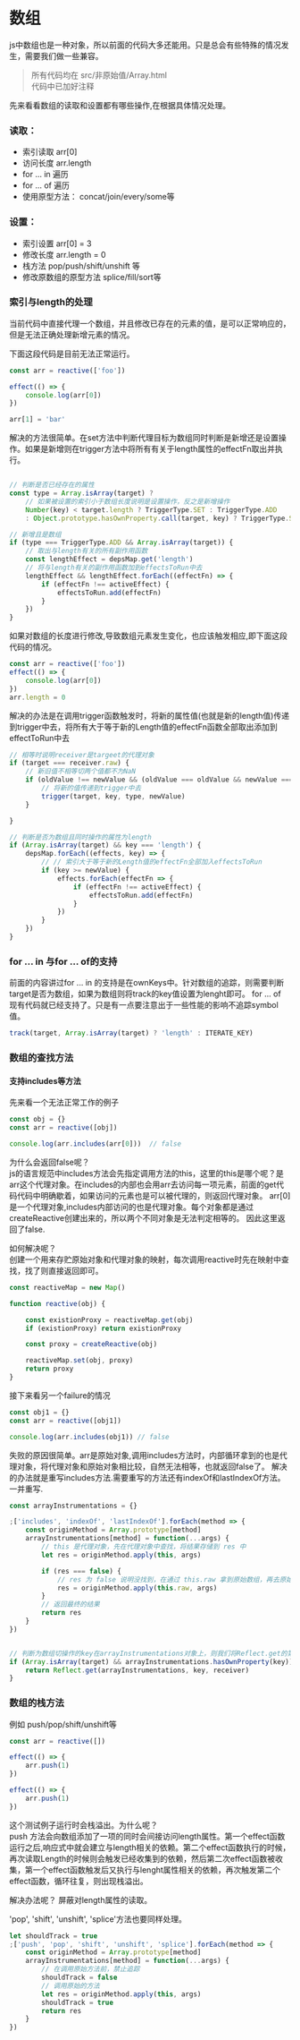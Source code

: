 # 数组
js中数组也是一种对象，所以前面的代码大多还能用。只是总会有些特殊的情况发生，需要我们做一些兼容。

> 所有代码均在 src/非原始值/Array.html  
> 代码中已加好注释

先来看看数组的读取和设置都有哪些操作,在根据具体情况处理。  

### 读取：  
- 索引读取 arr[0]
- 访问长度 arr.length
- for ... in 遍历
- for ... of 遍历
- 使用原型方法： concat/join/every/some等

### 设置：
- 索引设置 arr[0] = 3
- 修改长度 arr.length = 0
- 栈方法 pop/push/shift/unshift 等
- 修改原数组的原型方法 splice/fill/sort等

### 索引与length的处理
当前代码中直接代理一个数组，并且修改已存在的元素的值，是可以正常响应的，但是无法正确处理新增元素的情况。

下面这段代码是目前无法正常运行。
```javascript
const arr = reactive(['foo'])

effect(() => {
    console.log(arr[0])
})

arr[1] = 'bar'
```
解决的方法很简单。在set方法中判断代理目标为数组同时判断是新增还是设置操作。如果是新增则在trigger方法中将所有有关于length属性的effectFn取出并执行。

```javascript

// 判断是否已经存在的属性
const type = Array.isArray(target) ?
    // 如果被设置的索引小于数组长度说明是设置操作，反之是新增操作
    Number(key) < target.length ? TriggerType.SET : TriggerType.ADD
    : Object.prototype.hasOwnProperty.call(target, key) ? TriggerType.SET : TriggerType.ADD

// 新增且是数组
if (type === TriggerType.ADD && Array.isArray(target)) {
    // 取出与length有关的所有副作用函数
    const lengthEffect = depsMap.get('length')
    // 将与length有关的副作用函数加到effectsToRun中去
    lengthEffect && lengthEffect.forEach((effectFn) => {
        if (effectFn !== activeEffect) {
            effectsToRun.add(effectFn)
        }
    })
}
```

如果对数组的长度进行修改,导致数组元素发生变化，也应该触发相应,即下面这段代码的情况。
```javascript
const arr = reactive(['foo'])
effect(() => {
    console.log(arr[0])
})
arr.length = 0
```
解决的办法是在调用trigger函数触发时，将新的属性值(也就是新的length值)传递到trigger中去，将所有大于等于新的Length值的effectFn函数全部取出添加到effectToRun中去
```javascript
// 相等时说明receiver是targeet的代理对象
if (target === receiver.raw) {
    // 新旧值不相等切两个值都不为NaN
    if (oldValue !== newValue && (oldValue === oldValue && newValue === newValue)) {
        // 将新的值传递到trigger中去
        trigger(target, key, type, newValue)
    }

}

// 判断是否为数组且同时操作的属性为length
if (Array.isArray(target) && key === 'length') {
    depsMap.forEach((effects, key) => {
        // // 索引大于等于新的Length值的effectFn全部加入effectsToRun
        if (key >= newValue) {
            effects.forEach(effectFn => {
                if (effectFn !== activeEffect) {
                    effectsToRun.add(effectFn)
                }
            })
        }
    })
}
```

### for ... in 与for ... of的支持
前面的内容讲过for ... in 的支持是在ownKeys中。针对数组的追踪，则需要判断target是否为数组，如果为数组则将track的key值设置为lenght即可。
for ... of 现有代码就已经支持了。只是有一点要注意出于一些性能的影响不追踪symbol值。
```javascript
track(target, Array.isArray(target) ? 'length' : ITERATE_KEY)
```

### 数组的查找方法

#### 支持includes等方法

先来看一个无法正常工作的例子
```javascript
const obj = {}
const arr = reactive([obj])

console.log(arr.includes(arr[0]))  // false
```
为什么会返回false呢？  
js的语言规范中includes方法会先指定调用方法的this，这里的this是哪个呢？是arr这个代理对象。在includes的内部也会用arr去访问每一项元素，前面的get代码代码中明确歇着，如果访问的元素也是可以被代理的，则返回代理对象。
arr[0]是一个代理对象,includes内部访问的也是代理对象。每个对象都是通过createReactive创建出来的，所以两个不同对象是无法判定相等的。
因此这里返回了false.  

如何解决呢？  
创建一个用来存贮原始对象和代理对象的映射，每次调用reactive时先在映射中查找，找了则直接返回即可。

```javascript
const reactiveMap = new Map()

function reactive(obj) {

    const existionProxy = reactiveMap.get(obj)
    if (existionProxy) return existionProxy

    const proxy = createReactive(obj)

    reactiveMap.set(obj, proxy)
    return proxy
}
```

接下来看另一个failure的情况
```javascript
const obj1 = {}
const arr = reactive([obj1])

console.log(arr.includes(obj1)) // false
```
失败的原因很简单。arr是原始对象,调用includes方法时，内部循环拿到的也是代理对象，将代理对象和原始对象相比较，自然无法相等，也就返回false了。
解决的办法就是重写includes方法.需要重写的方法还有indexOf和lastIndexOf方法。一并重写.
```javascript
const arrayInstrumentations = {}

;['includes', 'indexOf', 'lastIndexOf'].forEach(method => {
    const originMethod = Array.prototype[method]
    arrayInstrumentations[method] = function(...args) {
        // this 是代理对象，先在代理对象中查找，将结果存储到 res 中
        let res = originMethod.apply(this, args)

        if (res === false) {
            // res 为 false 说明没找到，在通过 this.raw 拿到原始数组，再去原始数组中查找，并更新 res 值
            res = originMethod.apply(this.raw, args)
        }
        // 返回最终的结果
        return res
    }
})


// 判断为数组切操作的key在arrayInstrumentations对象上，则我们将Reflect.get的第一个参数设置为arrayInstrumentations对象。从该对象上获取值.
if (Array.isArray(target) && arrayInstrumentations.hasOwnProperty(key)) {
    return Reflect.get(arrayInstrumentations, key, receiver)
}
```

### 数组的栈方法
例如 push/pop/shift/unshift等
```javascript
const arr = reactive([])

effect(() => {
    arr.push(1)
})

effect(() => {
    arr.push(1)
})
```
这个测试例子运行时会栈溢出。为什么呢？  
push 方法会向数组添加了一项的同时会间接访问length属性。第一个effect函数运行之后,响应式中就会建立与length相关的依赖。第二个effect函数执行的时候，再次读取Length的时候则会触发已经收集到的依赖，然后第二次effect函数被收集，第一个effect函数触发后又执行与lenght属性相关的依赖，再次触发第二个effect函数，循环往复，则出现栈溢出。

解决办法呢？
屏蔽对length属性的读取。

'pop', 'shift', 'unshift', 'splice'方法也要同样处理。
```javascript
let shouldTrack = true
;['push', 'pop', 'shift', 'unshift', 'splice'].forEach(method => {
    const originMethod = Array.prototype[method]
    arrayInstrumentations[method] = function(...args) {
        // 在调用原始方法前，禁止追踪
        shouldTrack = false
        // 调用原始的方法
        let res = originMethod.apply(this, args)
        shouldTrack = true
        return res
    }
})
```






